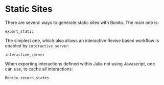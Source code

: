 # Static Sites

There are several ways to generate static sites with Bonito.
The main one is:

```@docs
export_static
```

The simplest one, which also allows an interactive Revise based workflow is enabled by `interactive_server`:

```@docs
interactive_server
```

When exporting interactions defined within Julia not using Javascript, one can use, to cache all interactions:

```@docs
Bonito.record_states
```
